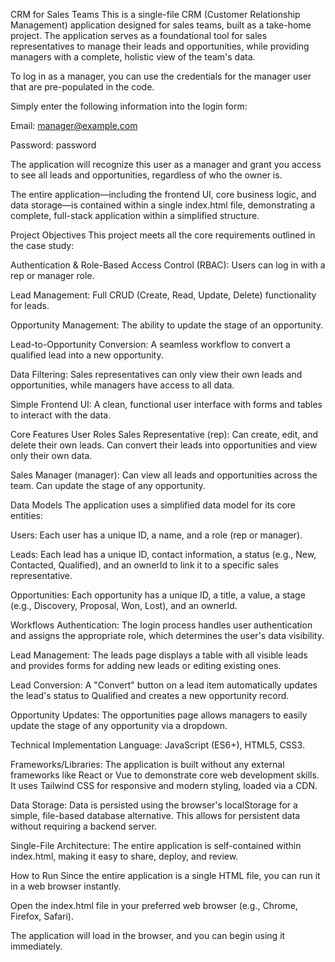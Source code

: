 CRM for Sales Teams
This is a single-file CRM (Customer Relationship Management) application designed for sales teams, built as a take-home project. The application serves as a foundational tool for sales representatives to manage their leads and opportunities, while providing managers with a complete, holistic view of the team's data.

To log in as a manager, you can use the credentials for the manager user that are pre-populated in the code.

Simply enter the following information into the login form:

Email: manager@example.com

Password: password

The application will recognize this user as a manager and grant you access to see all leads and opportunities, regardless of who the owner is.

The entire application—including the frontend UI, core business logic, and data storage—is contained within a single index.html file, demonstrating a complete, full-stack application within a simplified structure.

Project Objectives
This project meets all the core requirements outlined in the case study:

Authentication & Role-Based Access Control (RBAC): Users can log in with a rep or manager role.

Lead Management: Full CRUD (Create, Read, Update, Delete) functionality for leads.

Opportunity Management: The ability to update the stage of an opportunity.

Lead-to-Opportunity Conversion: A seamless workflow to convert a qualified lead into a new opportunity.

Data Filtering: Sales representatives can only view their own leads and opportunities, while managers have access to all data.

Simple Frontend UI: A clean, functional user interface with forms and tables to interact with the data.

Core Features
User Roles
Sales Representative (rep): Can create, edit, and delete their own leads. Can convert their leads into opportunities and view only their own data.

Sales Manager (manager): Can view all leads and opportunities across the team. Can update the stage of any opportunity.

Data Models
The application uses a simplified data model for its core entities:

Users: Each user has a unique ID, a name, and a role (rep or manager).

Leads: Each lead has a unique ID, contact information, a status (e.g., New, Contacted, Qualified), and an ownerId to link it to a specific sales representative.

Opportunities: Each opportunity has a unique ID, a title, a value, a stage (e.g., Discovery, Proposal, Won, Lost), and an ownerId.

Workflows
Authentication: The login process handles user authentication and assigns the appropriate role, which determines the user's data visibility.

Lead Management: The leads page displays a table with all visible leads and provides forms for adding new leads or editing existing ones.

Lead Conversion: A "Convert" button on a lead item automatically updates the lead's status to Qualified and creates a new opportunity record.

Opportunity Updates: The opportunities page allows managers to easily update the stage of any opportunity via a dropdown.

Technical Implementation
Language: JavaScript (ES6+), HTML5, CSS3.

Frameworks/Libraries: The application is built without any external frameworks like React or Vue to demonstrate core web development skills. It uses Tailwind CSS for responsive and modern styling, loaded via a CDN.

Data Storage: Data is persisted using the browser's localStorage for a simple, file-based database alternative. This allows for persistent data without requiring a backend server.

Single-File Architecture: The entire application is self-contained within index.html, making it easy to share, deploy, and review.

How to Run
Since the entire application is a single HTML file, you can run it in a web browser instantly.

Open the index.html file in your preferred web browser (e.g., Chrome, Firefox, Safari).

The application will load in the browser, and you can begin using it immediately.
